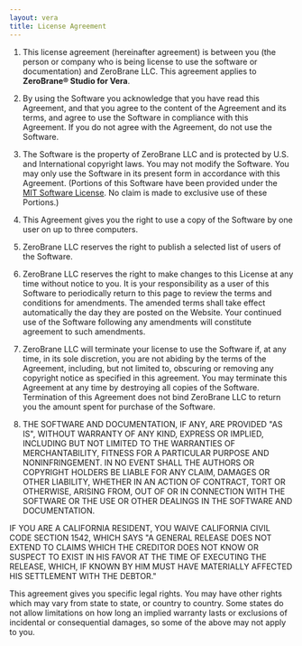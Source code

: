 ```yaml
---
layout: vera
title: License Agreement
---
```


1. This license agreement (hereinafter agreement) is between you (the person or company who is being license to use the software or documentation) and ZeroBrane LLC. This agreement applies to **ZeroBrane&reg; Studio for Vera**.

1. By using the Software you acknowledge that you have read this Agreement, and that you agree to the content of the Agreement and its terms, and agree to use the Software in compliance with this Agreement. If you do not agree with the Agreement, do not use the Software.

1. The Software is the property of ZeroBrane LLC and is protected by U.S. and International copyright laws. You may not modify the Software. You may only use the Software in its present form in accordance with this Agreement. (Portions of this Software have been provided under the [MIT Software License](http://opensource.org/licenses/MIT). No claim is made to exclusive use of these Portions.) 

1. This Agreement gives you the right to use a copy of the Software by one user on up to three computers.

1. ZeroBrane LLC reserves the right to publish a selected list of users of the Software.

1. ZeroBrane LLC reserves the right to make changes to this License at any time without notice to you. It is your responsibility as a user of this Software to periodically return to this page to review the terms and conditions for amendments. The amended terms shall take effect automatically the day they are posted on the Website. Your continued use of the Software following any amendments will constitute agreement to such amendments.

1. ZeroBrane LLC will terminate your license to use the Software if, at any time, in its sole discretion, you are not abiding by the terms of the Agreement, including, but not limited to, obscuring or removing any copyright notice as specified in this agreement. You may terminate this Agreement at any time by destroying all copies of the Software. Termination of this Agreement does not bind ZeroBrane LLC to return you the amount spent for purchase of the Software.

1. THE SOFTWARE AND DOCUMENTATION, IF ANY, ARE PROVIDED "AS IS", WITHOUT WARRANTY OF ANY KIND, EXPRESS OR IMPLIED, INCLUDING BUT NOT LIMITED TO THE WARRANTIES OF MERCHANTABILITY, FITNESS FOR A PARTICULAR PURPOSE AND NONINFRINGEMENT. IN NO EVENT SHALL THE AUTHORS OR COPYRIGHT HOLDERS BE LIABLE FOR ANY CLAIM, DAMAGES OR OTHER LIABILITY, WHETHER IN AN ACTION OF CONTRACT, TORT OR OTHERWISE, ARISING FROM, OUT OF OR IN CONNECTION WITH THE SOFTWARE OR THE USE OR OTHER DEALINGS IN THE SOFTWARE AND DOCUMENTATION. 

IF YOU ARE A CALIFORNIA RESIDENT, YOU WAIVE CALIFORNIA CIVIL CODE SECTION 1542, WHICH SAYS "A GENERAL RELEASE DOES NOT EXTEND TO CLAIMS WHICH THE CREDITOR DOES NOT KNOW OR SUSPECT TO EXIST IN HIS FAVOR AT THE TIME OF EXECUTING THE RELEASE, WHICH, IF KNOWN BY HIM MUST HAVE MATERIALLY AFFECTED HIS SETTLEMENT WITH THE DEBTOR."

This agreement gives you specific legal rights. You may have other rights which may vary from state to state, or country to country. Some states do not allow limitations on how long an implied warranty lasts or exclusions of incidental or consequential damages, so some of the above may not apply to you.
